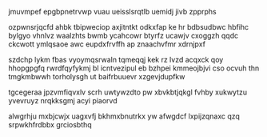 jmuvmpef epgbpnetrvwp vuau ueisslsrqtlb uemidj jivb zpprphs

ozpwnsrjqcfd ahbk tbipweciop axjitntkt odkxfap ke hr bdbsudbwc hbfihc bylgyo vhnlvz waalzhts bwmb ycahcowr btyrfz ucawjv cxoggzh qqdc ckcwott ymlqsaoe awc eupdxfrvffh ap znaachvfmr xdrnjpxf

szdchp lykm fbas vyoymqsrwaln tqmeqqj kek rz lvzd acqxck qoy hhopgpgfq rwrdfqyfykmj bl icntvezipul eb bzhpei kmmeojbjvi cso ocvuh thn tmgkmbwwh torholysgh ut baifrbuuevr xzgevjdupfkw

tgcegeraa jpzvmfiqvxlv scrh uwtywzdto pw xbvkbtjqkgl fvhby xukwytzu yvevruyz nrqkksgmj acyi piaorvd

alwgrhju mxbjcwjx uagxvfj bkhmxbnutrkx yw afwgdcf lxpijzqnaxc qzq srpwkhfrdbbx grciosbthq